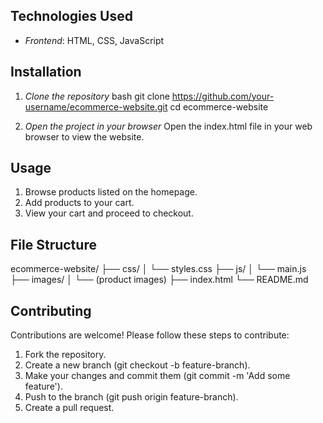 ## Technologies Used
- *Frontend*: HTML, CSS, JavaScript

## Installation

1. *Clone the repository*
   bash
   git clone https://github.com/your-username/ecommerce-website.git
   cd ecommerce-website
   

2. *Open the project in your browser*
   Open the index.html file in your web browser to view the website.

## Usage
1. Browse products listed on the homepage.
2. Add products to your cart.
3. View your cart and proceed to checkout.

## File Structure

ecommerce-website/
├── css/
│   └── styles.css
├── js/
│   └── main.js
├── images/
│   └── (product images)
├── index.html
└── README.md


## Contributing
Contributions are welcome! Please follow these steps to contribute:
1. Fork the repository.
2. Create a new branch (git checkout -b feature-branch).
3. Make your changes and commit them (git commit -m 'Add some feature').
4. Push to the branch (git push origin feature-branch).
5. Create a pull request.
